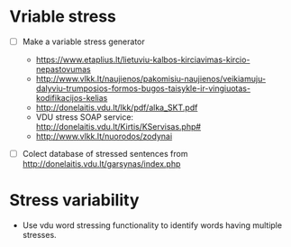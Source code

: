 # Vriable stress
- [ ] Make a variable stress generator
  - https://www.etaplius.lt/lietuviu-kalbos-kirciavimas-kircio-nepastovumas
  - http://www.vlkk.lt/naujienos/pakomisiu-naujienos/veikiamuju-dalyviu-trumposios-formos-bugos-taisykle-ir-vingiuotas-kodifikacijos-kelias
  - http://donelaitis.vdu.lt/lkk/pdf/alka_SKT.pdf
  - VDU stress SOAP service: http://donelaitis.vdu.lt/Kirtis/KServisas.php#
  - http://www.vlkk.lt/nuorodos/zodynai
  
- [ ] Colect database of stressed sentences from http://donelaitis.vdu.lt/garsynas/index.php

# Stress variability
- Use vdu word stressing functionality to identify words having multiple stresses.
